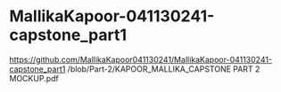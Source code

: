 # MallikaKapoor-041130241-capstone_part1
https://github.com/MallikaKapoor041130241/MallikaKapoor-041130241-capstone_part1
/blob/Part-2/KAPOOR_MALLIKA_CAPSTONE PART 2 MOCKUP.pdf
